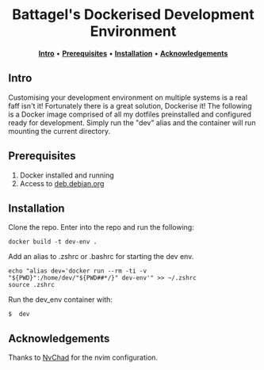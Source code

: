 <h1 align="center">Battagel's Dockerised Development Environment</h1>

<div align="center">
    <a href="#intro"><b>Intro</b></a>
  <span> • </span>
    <a href="#prerequisites"><b>Prerequisites</b></a>
  <span> • </span>
    <a href="#installation"><b>Installation</b></a>
  <span> • </span>
    <a href="#acknowledgements"><b>Acknowledgements</b></a>
  <p></p>
</div>

## Intro
Customising your development environment on multiple systems is a real faff isn't it! Fortunately there is a great solution, Dockerise it! The following is a Docker image comprised of all my dotfiles preinstalled and configured ready for development. Simply run the "dev" alias and the container will run mounting the current directory.

## Prerequisites
1. Docker installed and running
2. Access to [deb.debian.org](deb.debian.org)

## Installation
Clone the repo. Enter into the repo and run the following:
```
docker build -t dev-env .
```
Add an alias to .zshrc or .bashrc for starting the dev env.
```
echo "alias dev='docker run --rm -ti -v "${PWD}":/home/dev/"${PWD##*/}" dev-env'" >> ~/.zshrc
source .zshrc
```
Run the dev_env container with:
```
$  dev
```

## Acknowledgements
Thanks to [NvChad](https://github.com/NvChad/NvChad) for the nvim configuration.

